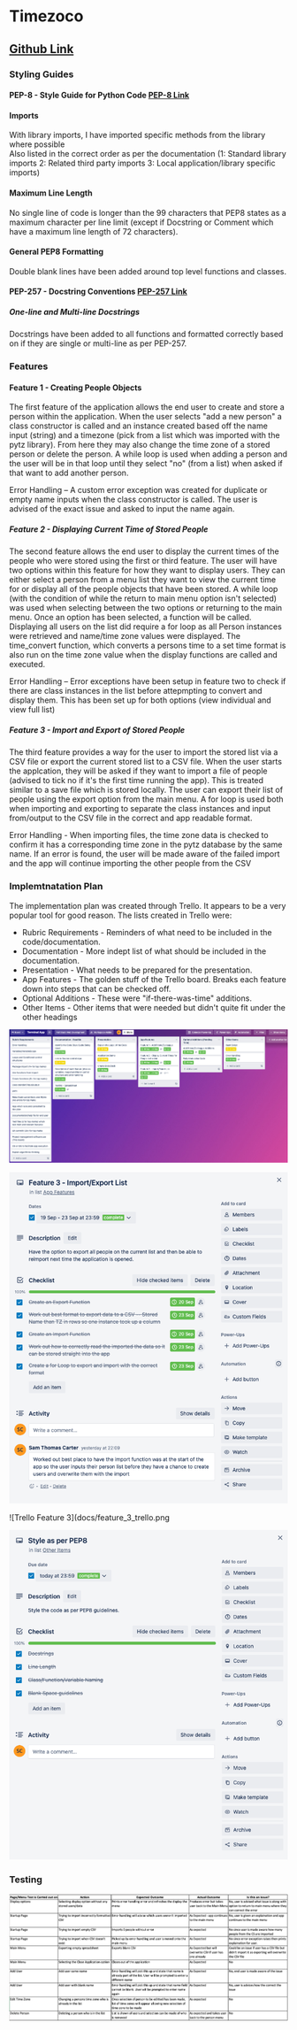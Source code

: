 # Timezoco 

## [Github Link](https://github.com/s-carter91/T1A3_Terminal_Application/tree/master)

### Styling Guides

#### PEP-8 - Style Guide for Python Code [PEP-8 Link](https://peps.python.org/pep-0008/#naming-conventions)

#### Imports
With library imports, I have imported specific methods from the library where possible  
Also listed in the correct order as per the documentation (1: Standard library imports 2: Related third party imports 3: Local application/library specific imports)

#### Maximum Line Length
No single line of code is longer than the 99 characters that PEP8 states as a maximum character per line limit (except if Docstring or Comment which have a maximum line length of 72 characters).

#### General PEP8 Formatting
Double blank lines have been added around top level functions and classes.

#### PEP-257 - Docstring Conventions [PEP-257 Link](https://peps.python.org/pep-0257/)

##### One-line and Multi-line Docstrings

Docstrings have been added to all functions and formatted correctly based on if they are single or multi-line as per PEP-257.

### Features

#### Feature 1 - Creating People Objects

The first feature of the application allows the end user to create and store a person within the application. When the user selects "add a new person" a class constructor is called and an instance created based off the name input (string) and a timezone (pick from a list which was imported with the pytz library). From here they may also change the time zone of a stored person or delete the person. A while loop is used when adding a person and the user will be in that loop until they select "no" (from a list) when asked if that want to add another person.  

Error Handling – A custom error exception was created for duplicate or empty name inputs when the class constructor is called. The user is advised of the exact issue and asked to input the name again.

##### Feature 2 - Displaying Current Time of Stored People

The second feature allows the end user to display the current times of the people who were stored using the first or third feature. The user will have two options within this feature for how they want to display users. They can either select a person from a menu list they want to view the current time for or display all of the people objects that have been stored. A while loop (with the condition of while the return to main menu option isn't selected) was used when selecting between the two options or returning to the main menu. Once an option has been selected, a function will be called. Displaying all users on the list did require a for loop as all Person instances were retrieved and name/time zone values were displayed. The time_convert function, which converts a persons time to a set time format is also run on the time zone value when the display functions are called and executed.  

Error Handling – Error exceptions have been setup in feature two to check if there are class instances in the list before attepmpting to convert and display them. This has been set up for both options (view individual and view full list)

##### Feature 3 - Import and Export of Stored People

The third feature provides a way for the user to import the stored list via a CSV file or export the current stored list to a CSV file. When the user starts the applcation, they will be asked if they want to import a file of people (advised to tick no if it's the first time running the app). This is treated similar to a save file which is stored locally. The user can export their list of people using the export option from the main menu. A for loop is used both when importing and exporting to separate the class instances and input from/output to the CSV file in the correct and app readable format.  

Error Handling - When importing files, the time zone data is checked to confirm it has a corresponding time zone in the pytz database by the same name. If an error is found, the user will be made aware of the failed import and the app will continue importing the other people from the CSV

### Implemtnatation Plan

The implementation plan was created through Trello. It appears to be a very popular tool for good reason. The lists created in Trello were:

* Rubric Requirements - Reminders of what need to be included in the code/documentation.
* Documentation - More indept list of what should be included in the documentation.
* Presentation - What needs to be prepared for the presentation.
* App Features - The golden stuff of the Trello board. Breaks each feature down into steps that can be checked off.
* Optional Additions - These were "if-there-was-time" additions.
* Other Items - Other items that were needed but didn't quite fit under the other headings

![Trello Board](/docs/full_trello_board.png)

![Trello Feature 1](docs/feature_1_trello.png)

![Trello Feature 3](docs/feature_3_trello.png

![Trello Styling](docs/styling_trello.png)

### Testing

![Testing Table](/docs/testing_table.png)